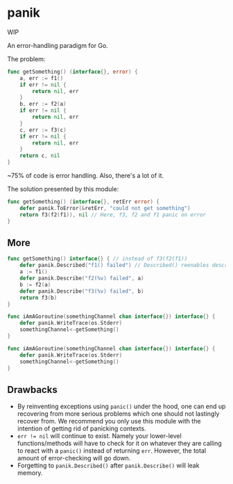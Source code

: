 # panik

WIP

An error-handling paradigm for Go.

The problem:

```go
func getSomething() (interface{}, error) {
    a, err := f1()
    if err != nil {
        return nil, err
    }
    b, err := f2(a)
    if err != nil {
        return nil, err
    }
    c, err := f3(c)
    if err != nil {
        return nil, err
    }
    return c, nil
}
```

~75% of code is error handling. Also, there's a lot of it.

The solution presented by this module:

```go
func getSomething() (interface{}, retErr error) {
    defer panik.ToError(&retErr, "could not get something")
    return f3(f2(f1)), nil // Here, f3, f2 and f1 panic on error
}
```

## More

```go
func getSomething() interface{} { // instead of f3(f2(f1))
    defer panik.Described("f1() failed") // Described() reenables describing for callers.
    a := f1()
    defer panik.Describe("f2(%v) failed", a)
    b := f2(a)
    defer panik.Describe("f3(%v) failed", b)
    return f3(b)
}
```

```go
func iAmAGoroutine(somethingChannel chan interface{}) interface{} {
    defer panik.WriteTrace(os.Stderr)
    somethingChannel<-getSomething()
}
```

```go
func iAmAGoroutine(somethingChannel chan interface{}) interface{} {
    defer panik.WriteTrace(os.Stderr)
    somethingChannel<-getSomething()
}
```

## Drawbacks
* By reinventing exceptions using `panic()` under the hood, one can end up recovering from more serious problems which one should not lastingly recover from. We recommend you only use this module with the intention of getting rid of panicking contexts.
* `err != nil` will continue to exist. Namely your lower-level functions/methods will have to check for it on whatever they are calling to react with a `panic()` instead of returning `err`. However, the total amount of error-checking will go down.
* Forgetting to `panik.Described()` after `panik.Describe()` will leak memory.
